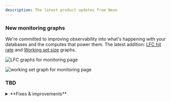 ```yaml
---
description: The latest product updates from Neon
---
```


### New monitoring graphs

We're committed to improving observability into what's happening with your databases and the computes that power them. The latest addition: [LFC hit rate](/docs/introduction/monitoring-page#local-file-cache-hit-rate) and [Working set size](/docs/introduction/monitoring-page#working-set-size) graphs.

<div style={{ display: 'flex' }}>
  <div style={{ flex: 1, paddingRight: '20px' }}>

![LFC graphs for monitoring page](/docs/introduction/working_set_size.png)

  </div>
  <div style={{ flex: 1 }}>

![working set graph for monitoring page](/docs/introduction/local_file_cache_hit_rate.png)

  </div>
</div>

### TBD

<details>
<summary>**Fixes & improvements**</summary>

- **SQL Editor AI features are now open to everyone**:

- **Neon Console enhancements**:

- **Postgres extension updates**:

  Added support for the following extensions to Postgres 17.

  | Extension        | Version |
  | ---------------- | ------- |
  | PostGIS          | 3.5.0   |
  | pgrouting        | 3.6.2   |
  | h3               | 4.1.3   |
  | unit             | 7.9     |
  | pgjwt            | f3d82fd |
  | pg_hashids       | 1.2.1   |
  | ip4r             | 2.4.2   |
  | prefix           | 1.2.10  |
  | postgresql-hll   | 2.18    |
  | pg_roaringbitmap | 0.5.4   |
  | pg-semver        | 0.40.0  |

Updated support of extensions for Postgres versions 14 through 16:

| Extension | Old Version | New Version |
| --------- | ----------- | ----------- |
| unit      | 7.7         | 7.9         |
| pgjwt     | 7.x         | 7.?         |

- **Neon API change**:

- **Postgres 17 wait events system view**: Added custom wait events to the Neon extension, as exposed in the [pg_wait_events](https://www.postgresql.org/docs/current/view-pg-wait-events.html) system view introduced in Postgres 17. Backends that are waiting in Neon's storage system will now report what component of the system they're waiting for specifically, rather than just showing up as "Extension".

- **Fixes**:

</details>
